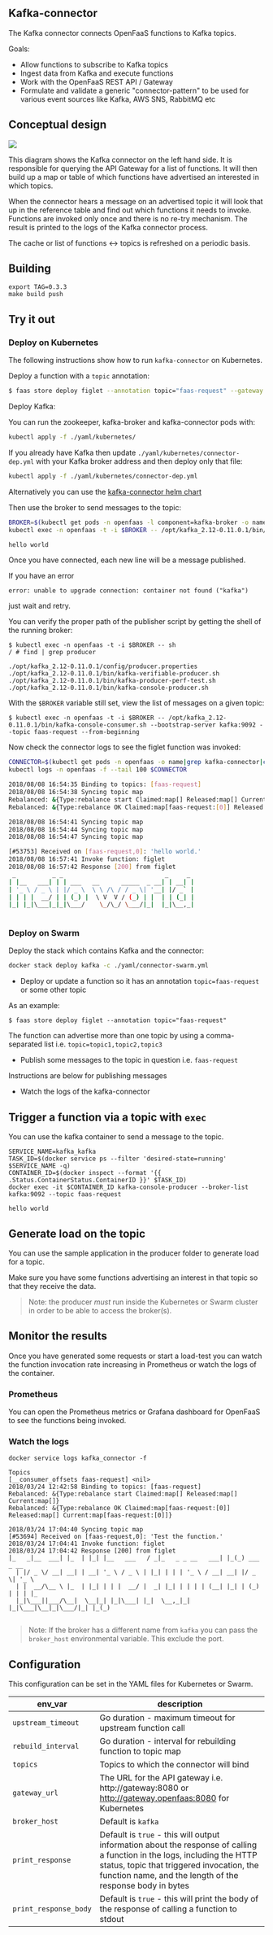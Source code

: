 ## Kafka-connector

The Kafka connector connects OpenFaaS functions to Kafka topics.

Goals:

* Allow functions to subscribe to Kafka topics
* Ingest data from Kafka and execute functions
* Work with the OpenFaaS REST API / Gateway
* Formulate and validate a generic "connector-pattern" to be used for various event sources like Kafka, AWS SNS, RabbitMQ etc

## Conceptual design

![](./images/overview.svg)

This diagram shows the Kafka connector on the left hand side. It is responsible for querying the API Gateway for a list of functions. It will then build up a map or table of which functions have advertised an interested in which topics.

When the connector hears a message on an advertised topic it will look that up in the reference table and find out which functions it needs to invoke. Functions are invoked only once and there is no re-try mechanism. The result is printed to the logs of the Kafka connector process.

The cache or list of functions <-> topics is refreshed on a periodic basis.

## Building

```
export TAG=0.3.3
make build push
```

## Try it out

### Deploy on Kubernetes

The following instructions show how to run `kafka-connector` on Kubernetes.

Deploy a function with a `topic` annotation:

```bash
$ faas store deploy figlet --annotation topic="faas-request" --gateway <faas-netes-gateway-url>
```

Deploy Kafka:

You can run the zookeeper, kafka-broker and kafka-connector pods with:

```bash
kubectl apply -f ./yaml/kubernetes/
```

If you already have Kafka then update `./yaml/kubernetes/connector-dep.yml` with your Kafka broker address and then deploy only that file:

```bash
kubectl apply -f ./yaml/kubernetes/connector-dep.yml
```

Alternatively you can use the [kafka-connector helm chart](https://github.com/openfaas/faas-netes/tree/master/chart/kafka-connector)

Then use the broker to send messages to the topic:

```bash
BROKER=$(kubectl get pods -n openfaas -l component=kafka-broker -o name|cut -d'/' -f2)
kubectl exec -n openfaas -t -i $BROKER -- /opt/kafka_2.12-0.11.0.1/bin/kafka-console-producer.sh --broker-list kafka:9092 --topic faas-request

hello world
```
Once you have connected, each new line will be a message published.

If you have an error
```
error: unable to upgrade connection: container not found ("kafka")
```
just wait and retry.

You can verify the proper path of the publisher script by getting the shell of the running broker:
```
$ kubectl exec -n openfaas -t -i $BROKER -- sh 
/ # find | grep producer

./opt/kafka_2.12-0.11.0.1/config/producer.properties
./opt/kafka_2.12-0.11.0.1/bin/kafka-verifiable-producer.sh
./opt/kafka_2.12-0.11.0.1/bin/kafka-producer-perf-test.sh
./opt/kafka_2.12-0.11.0.1/bin/kafka-console-producer.sh
```

With the `$BROKER` variable still set, view the list of messages on a given topic:

```
$ kubectl exec -n openfaas -t -i $BROKER -- /opt/kafka_2.12-0.11.0.1/bin/kafka-console-consumer.sh --bootstrap-server kafka:9092 --topic faas-request --from-beginning
```

Now check the connector logs to see the figlet function was invoked:

```bash
CONNECTOR=$(kubectl get pods -n openfaas -o name|grep kafka-connector|cut -d'/' -f2)
kubectl logs -n openfaas -f --tail 100 $CONNECTOR

2018/08/08 16:54:35 Binding to topics: [faas-request]
2018/08/08 16:54:38 Syncing topic map
Rebalanced: &{Type:rebalance start Claimed:map[] Released:map[] Current:map[]}
Rebalanced: &{Type:rebalance OK Claimed:map[faas-request:[0]] Released:map[] Current:map[faas-request:[0]]}

2018/08/08 16:54:41 Syncing topic map
2018/08/08 16:54:44 Syncing topic map
2018/08/08 16:54:47 Syncing topic map

[#53753] Received on [faas-request,0]: 'hello world.'
2018/08/08 16:57:41 Invoke function: figlet
2018/08/08 16:57:42 Response [200] from figlet  
 _          _ _                            _     _ 
| |__   ___| | | ___   __      _____  _ __| | __| |
| '_ \ / _ \ | |/ _ \  \ \ /\ / / _ \| '__| |/ _` |
| | | |  __/ | | (_) |  \ V  V / (_) | |  | | (_| |
|_| |_|\___|_|_|\___/    \_/\_/ \___/|_|  |_|\__,_|
                                                   
```

### Deploy on Swarm

Deploy the stack which contains Kafka and the connector:

```bash
docker stack deploy kafka -c ./yaml/connector-swarm.yml
```

* Deploy or update a function so it has an annotation `topic=faas-request` or some other topic

As an example:

```shell
$ faas store deploy figlet --annotation topic="faas-request"
```

The function can advertise more than one topic by using a comma-separated list i.e. `topic=topic1,topic2,topic3`

* Publish some messages to the topic in question i.e. `faas-request`

Instructions are below for publishing messages

* Watch the logs of the kafka-connector

## Trigger a function via a topic with `exec`

You can use the kafka container to send a message to the topic.

```
SERVICE_NAME=kafka_kafka
TASK_ID=$(docker service ps --filter 'desired-state=running' $SERVICE_NAME -q)
CONTAINER_ID=$(docker inspect --format '{{ .Status.ContainerStatus.ContainerID }}' $TASK_ID)
docker exec -it $CONTAINER_ID kafka-console-producer --broker-list kafka:9092 --topic faas-request

hello world
```

## Generate load on the topic

You can use the sample application in the producer folder to generate load for a topic.

Make sure you have some functions advertising an interest in that topic so that they receive the data.

> Note: the producer *must* run inside the Kubernetes or Swarm cluster in order to be able to access the broker(s).

## Monitor the results

Once you have generated some requests or start a load-test you can watch the function invocation rate increasing in Prometheus or watch the logs of the container.

### Prometheus

You can open the Prometheus metrics or Grafana dashboard for OpenFaaS to see the functions being invoked.

### Watch the logs

```
docker service logs kafka_connector -f

Topics
[__consumer_offsets faas-request] <nil>
2018/03/24 12:42:58 Binding to topics: [faas-request]
Rebalanced: &{Type:rebalance start Claimed:map[] Released:map[] Current:map[]}
Rebalanced: &{Type:rebalance OK Claimed:map[faas-request:[0]] Released:map[] Current:map[faas-request:[0]]}

2018/03/24 17:04:40 Syncing topic map
[#53694] Received on [faas-request,0]: 'Test the function.'
2018/03/24 17:04:41 Invoke function: figlet
2018/03/24 17:04:42 Response [200] from figlet  
|_   _|__  ___| |_  | |_| |__   ___   / _|_   _ _ __   ___| |_(_) ___  _ __    
  | |/ _ \/ __| __| | __| '_ \ / _ \ | |_| | | | '_ \ / __| __| |/ _ \| '_ \   
  | |  __/\__ \ |_  | |_| | | |  __/ |  _| |_| | | | | (__| |_| | (_) | | | |_ 
  |_|\___||___/\__|  \__|_| |_|\___| |_|  \__,_|_| |_|\___|\__|_|\___/|_| |_(_)
                  
```


> Note: If the broker has a different name from `kafka` you can pass the `broker_host` environmental variable. This exclude the port.

## Configuration

This configuration can be set in the YAML files for Kubernetes or Swarm.

| env_var               | description                                                 |
| --------------------- |----------------------------------------------------------   |
| `upstream_timeout`      | Go duration - maximum timeout for upstream function call    |
| `rebuild_interval`      | Go duration - interval for rebuilding function to topic map |
| `topics`                | Topics to which the connector will bind                     |
| `gateway_url`           | The URL for the API gateway i.e. http://gateway:8080 or http://gateway.openfaas:8080 for Kubernetes       |
| `broker_host`           | Default is `kafka`                                          |
| `print_response`        | Default is `true` - this will output information about the response of calling a function in the logs, including the HTTP status, topic that triggered invocation, the function name, and the length of the response body in bytes |
| `print_response_body`   | Default is `true` - this will print the body of the response of calling a function to stdout |

